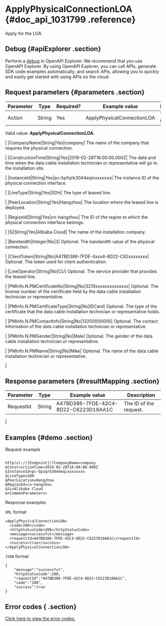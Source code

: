 # ApplyPhysicalConnectionLOA {#doc_api_1031799 .reference}

Apply for the LOA.

## Debug {#apiExplorer .section}

Perform a [debug](https://api.aliyun.com/#product=Slb&api=AddVServerGroupBackendServers) in OpenAPI Explorer. We recommend that you use OpenAPI Explorer. By using OpenAPI Explorer, you can call APIs, generate SDK code examples automatically, and search APIs, allowing you to quickly and easily get started with using APIs on the cloud.

## Request parameters {#parameters .section}

|Parameter|Type|Required?|Example value|Description|
|---------|----|---------|-------------|-----------|
|Action|String|Yes|ApplyPhysicalConnectionLOA| The action to perform.

 Valid value: **ApplyPhysicalConnectionLOA**.

 |
|CompanyName|String|Yes|company| The name of the company that requires the physical connection.

 |
|ConstructionTime|String|Yes|2019-02-28T16:00:00.000Z| The date and time when the data cable installation technician or representative will go to the installation site.

 |
|InstanceId|String|Yes|pc-bp1qrb3044eqixxxxxxxx| The instance ID of the physical connection interface.

 |
|LineType|String|Yes|SDH| The type of leased line.

 |
|PeerLocation|String|Yes|Hangzhou| The location where the leased line is deployed.

 |
|RegionId|String|Yes|cn-hangzhou| The ID of the region to which the physical connection interface belongs.

 |
|Si|String|Yes|Alibaba Cloud| The name of the installation company.

 |
|Bandwidth|Integer|No|3| Optional. The bandwidth value of the physical connection.

 |
|ClientToken|String|No|A47BD386-7FDE-4xxx4-8D22-C62xxxxxxxx| Optional. The token used for client authentication.

 |
|LineOperator|String|No|CU| Optional. The service provider that provides the leased line.

 |
|PMInfo.N.PMCertificateNo|String|No|3210xxxxxxxxxxxxxx| Optional. The license number of the certificate held by the data cable installation technician or representative.

 |
|PMInfo.N.PMCertificateType|String|No|IDCard| Optional. The type of the certificate that the data cable installation technician or representative holds.

 |
|PMInfo.N.PMContactInfo|String|No|13200000000| Optional. The contact information of the data cable installation technician or representative.

 |
|PMInfo.N.PMGender|String|No|Male| Optional. The gender of the data cable installation technician or representative.

 |
|PMInfo.N.PMName|String|No|Mike| Optional. The name of the data cable installation technician or representative.

 |

## Response parameters {#resultMapping .section}

|Parameter|Type|Example value|Description|
|---------|----|-------------|-----------|
|RequestId|String|A47BD386-7FDE-42C4-8D22-C6223D18AA1C| The ID of the request.

 |

## Examples {#demo .section}

Request example

``` {#request_demo}

http(s)://[Endpoint]/?CompanyName=company
&ConstructionTime=2019-02-28T16:00:00.000Z
&InstanceId=pc-bp1qrb3044eqixxxxxxxx
&LineType=SDH
&PeerLocation=Hangzhou
&RegionId=cn-hangzhou
&Si=Alibaba Cloud
&<CommonParameters>

```

Response examples

`XML` format

``` {#xml_return_success_demo}
<ApplyPhysicalConnectionLOA>
  <code>200</code>
  <httpStatusCode>200</httpStatusCode>
  <message>successful</message>
  <requestId>A47BD386-7FDE-42C4-8D22-C6223D18AA1C</requestId>
  <success>true</success>
</ApplyPhysicalConnectionLOA>

```

`JSON` format

``` {#json_return_success_demo}
{
	"message":"successful",
	"httpStatusCode":200,
	"requestId":"A47BD386-7FDE-42C4-8D22-C6223D18AA1C",
	"code":"200",
	"success":true
}
```

## Error codes { .section}

[Click here to view the error codes.](https://error-center.aliyun.com/status/product/Vpc)

